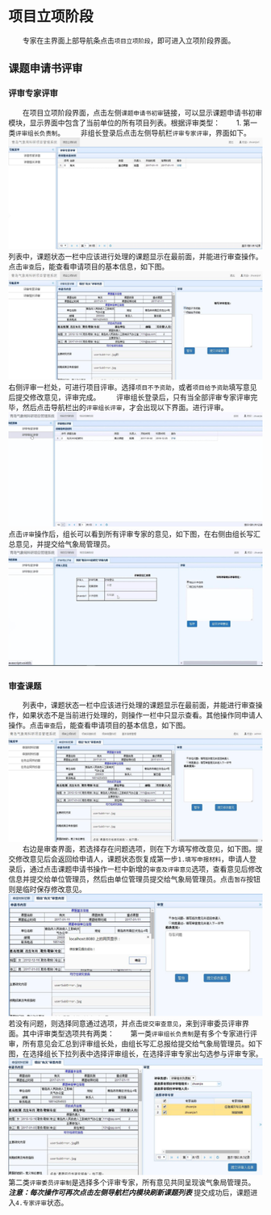 # 项目立项阶段
　　专家在主界面上部导航条点击`项目立项阶段`，即可进入立项阶段界面。
## 课题申请书评审
### 评审专家评审
　　在项目立项阶段界面，点击左侧`课题申请书初审`链接，可以显示课题申请书初审模块，显示界面中包含了当前单位的所有项目列表。根据评审类型：
　　1. 第一类`评审组长负责制`。
　　非组长登录后点击左侧导航栏`评审专家评审`，界面如下。
![专家评审](../images/technologistRequisitionApply.jpg)
　　列表中，课题状态一栏中应该进行处理的课题显示在最前面，并能进行审查操作。点击`审查`后，能查看申请项目的基本信息，如下图。
![专家评审意见](../images/technologistJudgeAdvice.jpg)
　　右侧评审一栏处，可进行项目评审。选择`项目不予资助`，或者`项目给予资助`填写意见后提交修改意见，评审完成。
　　评审组长登录后，只有当全部评审专家评审完毕，然后点击导航栏出的`评审组长评审`，才会出现以下界面。进行评审。
![组长评审](../images/technologistHead.jpg)
　　点击`评审`操作后，组长可以看到所有评审专家的意见，如下图，在右侧由组长写汇总意见，并提交给气象局管理员。
![组长评审意见](../images/technologistHeadAdvice.jpg)
　　


### 审查课题
　　列表中，课题状态一栏中应该进行处理的课题显示在最前面，并能进行审查操作，如果状态不是当前进行处理的，则操作一栏中只显示查看。其他操作同申请人操作。点击`审查`后，能查看申请项目的基本信息，如下图。
![审查](../images/adminExame.jpg)   
　　右边是审查界面，若选择存在问题选项，则在下方填写修改意见，如下图。提交修改意见后会返回给申请人，课题状态恢复成第一步`1.填写申报材料`，申请人登录后，通过点击课题申请书操作一栏中新增的`审查及评审意见`选项，查看意见后修改信息并提交给单位管理员，然后由单位管理员提交给气象局管理员。点击`暂存`按钮则是临时保存修改意见。
![提交修改](../images/adminModify.jpg)
　　若没有问题，则选择同意通过选项，并点击`提交审查意见`，来到评审委员评审界面。其中评审类型选项共有两类：
　　第一类`评审组长负责制`是有多个专家进行评审，所有意见会汇总到评审组长处，由组长写汇总报给提交给气象局管理员。如下图，在选择组长下拉列表中选择评审组长，在选择评审专家出勾选参与评审专家。
![评审委员评审界面1](../images/adminJudge.jpg)
　　第二类`评审委员评审制`是选择多个评审专家，所有意见共同呈现诶气象局管理员。
   ***注意：每次操作可再次点击左侧导航栏内模块刷新课题列表***
   提交成功后，课题进入`4.专家评审`状态。
